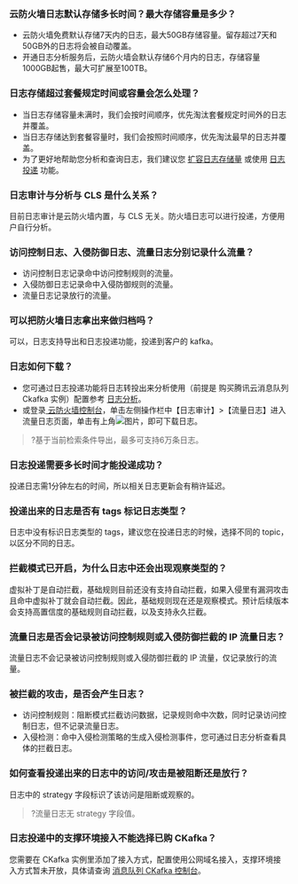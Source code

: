 ### 云防火墙日志默认存储多长时间？最大存储容量是多少？
- 云防火墙免费默认存储7天内的日志，最大50GB存储容量。留存超过7天和50GB外的日志将会被自动覆盖。
- 开通日志分析服务后，云防火墙会默认存储6个月内的日志，存储容量1000GB起售，最大可扩展至100TB。

### 日志存储超过套餐规定时间或容量会怎么处理？
-  当日志存储容量未满时，我们会按时间顺序，优先淘汰套餐规定时间外的日志并覆盖。
-  当日志存储达到套餐容量时，我们会按照时间顺序，优先淘汰最早的日志并覆盖。
-  为了更好地帮助您分析和查询日志，我们建议您 [扩容日志存储量](https://buy.cloud.tencent.com/cfw?type=modify&adtag=cfw.from.console.page.buy) 或使用 [日志投递](https://cloud.tencent.com/document/product/1132/46644#.E6.97.A5.E5.BF.97.E6.8A.95.E9.80.92) 功能。

### 日志审计与分析与 CLS 是什么关系？
目前日志审计是云防火墙内置，与 CLS 无关。防火墙日志可以进行投递，方便用户自行分析。

### 访问控制日志、入侵防御日志、流量日志分别记录什么流量？
- 访问控制日志记录命中访问控制规则的流量。
- 入侵防御日志记录命中入侵防御规则的流量。
- 流量日志记录放行的流量。

### 可以把防火墙日志拿出来做归档吗？
可以，日志支持导出和日志投递功能，投递到客户的 kafka。

### 日志如何下载？[](id:question5)
-  您可通过日志投递功能将日志转投出来分析使用（前提是 购买腾讯云消息队列 Ckafka 实例）配置参考 [日志分析](https://cloud.tencent.com/document/product/1132/46644)。
- 或登录[ 云防火墙控制台](https://console.cloud.tencent.com/cfw)，单击左侧操作栏中【日志审计】>【流量日志】进入流量日志页面，单击有上角![](https://main.qcloudimg.com/raw/77d05a0f75b9f90f41eeadd7ee23b020.png)图片，即可下载日志。
>?基于当前检索条件导出，最多可支持6万条日志。

### 日志投递需要多长时间才能投递成功？
投递日志需1分钟左右的时间，所以相关日志更新会有稍许延迟。

### 投递出来的日志是否有 tags 标记日志类型？
日志中没有标识日志类型的 tags，建议您在投递日志的时候，选择不同的 topic，以区分不同的日志。

### 拦截模式已开启，为什么日志中还会出现观察类型的？
虚拟补丁是自动拦截，基础规则目前还没有支持自动拦截，如果入侵里有漏洞攻击且命中虚拟补丁就会自动拦截。因此，基础规则现在还是观察模式。预计后续版本会支持高置信度的基础规则自动拦截，以及支持永久拦截。

### 流量日志是否会记录被访问控制规则或入侵防御拦截的 IP 流量日志？
流量日志不会记录被访问控制规则或入侵防御拦截的 IP 流量，仅记录放行的流量。

### 被拦截的攻击，是否会产生日志？
- 访问控制规则：阻断模式拦截访问数据，记录规则命中次数，同时记录访问控制日志，但不记录流量日志。
- 入侵检测：命中入侵检测策略的生成入侵检测事件，您可通过日志分析查看具体的拦截日志。

### 如何查看投递出来的日志中的访问/攻击是被阻断还是放行？
日志中的 strategy 字段标识了该访问是阻断或观察的。
>?流量日志无 strategy 字段值。

### 日志投递中的支撑环境接入不能选择已购 CKafka？
您需要在 CKafka 实例里添加了接入方式，配置使用公网域名接入，支撑环境接入方式暂未开放，具体请查询 [消息队列 CKafka 控制台](https://console.cloud.tencent.com/ckafka/index?rid=1)。
